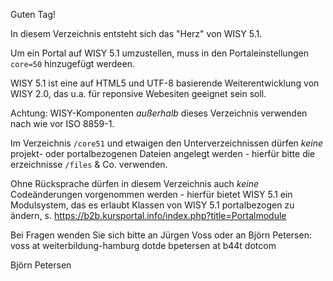 Guten Tag!

In diesem Verzeichnis entsteht sich das "Herz" von WISY 5.1.

Um ein Portal auf WISY 5.1 umzustellen, muss in den Portaleinstellungen 
`core=50` hinzugefügt werdeen.

WISY 5.1 ist eine auf HTML5 und UTF-8 basierende Weiterentwicklung von WISY 2.0,
das u.a. für reponsive Webesiten geeignet sein soll.

Achtung: WISY-Komponenten _außerhalb_ dieses Verzeichnis verwenden nach wie vor
ISO 8859-1.

Im Verzeichnis `/core51` und etwaigen den Unterverzeichnissen dürfen _keine_
projekt- oder portalbezogenen Dateien angelegt werden - hierfür bitte die 
erzeichnisse `/files` & Co. verwenden.

Ohne Rücksprache dürfen in diesem Verzeichnis auch _keine_ Codeänderungen
vorgenommen werden - hierfür bietet WISY 5.1 ein Modulsystem, das es erlaubt
Klassen von WISY 5.1 portalbezogen zu ändern, s. 
https://b2b.kursportal.info/index.php?title=Portalmodule

Bei Fragen wenden Sie sich bitte an Jürgen Voss oder an Björn Petersen:
voss at weiterbildung-hamburg dotde
bpetersen at b44t dotcom

Björn Petersen

